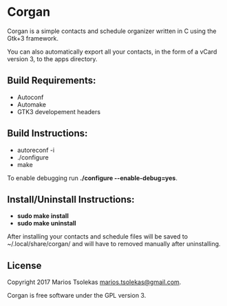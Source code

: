 # Corgan

Corgan is a simple contacts and schedule organizer written in C
using the Gtk+3 framework.

You can also automatically export all your contacts, in the
form of a vCard version 3, to the apps directory.

## Build Requirements:
- Autoconf
- Automake
- GTK3 developement headers

## Build Instructions:
- autoreconf -i
- ./configure
- make

To enable debugging run **./configure --enable-debug=yes**.

## Install/Uninstall Instructions:
- **sudo make install**
- **sudo make uninstall**

After installing your contacts and schedule files will be saved
to ~/.local/share/corgan/ and will have to removed manually after
uninstalling.

## License

Copyright 2017 Marios Tsolekas <marios.tsolekas@gmail.com>.

Corgan is free software under the GPL version 3.
